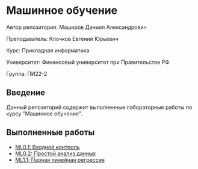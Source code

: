 # Машинное обучение

Автор репозитория: Маширов Даниил Александрович

Преподаватель: Клочков Евгений Юрьевич

Курс: Прикладная информатика

Университет: Финансовый университет при Правительстве РФ

Группа: ПИ22-2

## Введение

Данный репозиторий содержит выполненные лабораторные работы по курсу "Машинное обучение". 

## Выполненные работы

- [ML0.1: Входной контроль](https://github.com/10nesse/ML_university/tree/main/ML0.1)
- [ML0.2: Простой анализ данных](https://github.com/10nesse/ML_university/tree/main/ML0.2)
- [ML1.1: Парная линейная регрессия](https://github.com/10nesse/ML_university/tree/main/ML1.1)
  
